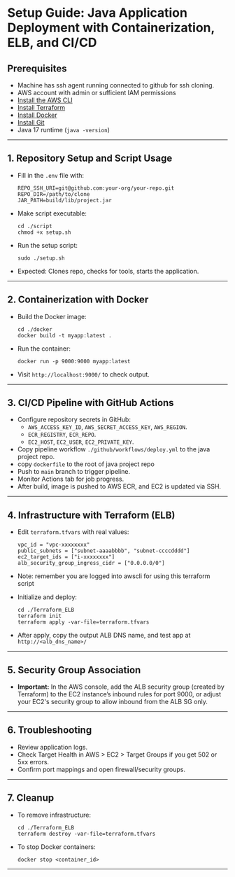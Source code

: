 # Setup Guide: Java Application Deployment with Containerization, ELB, and CI/CD

## Prerequisites

- Machine has ssh agent running connected to github for ssh cloning.
- AWS account with admin or sufficient IAM permissions
- [Install the AWS CLI](https://docs.aws.amazon.com/cli/latest/userguide/cli-chap-getting-started.html)
- [Install Terraform](https://developer.hashicorp.com/terraform/tutorials/aws-get-started/install-cli)
- [Install Docker](https://docs.docker.com/get-docker/)
- [Install Git](https://git-scm.com/downloads)
- Java 17 runtime (`java -version`)

---

## 1. Repository Setup and Script Usage

- Fill in the `.env` file with:

    ```
    REPO_SSH_URI=git@github.com:your-org/your-repo.git
    REPO_DIR=/path/to/clone
    JAR_PATH=build/lib/project.jar
    ```

- Make script executable:
    ```
    cd ./script
    chmod +x setup.sh
    ```

- Run the setup script:
    ```
    sudo ./setup.sh
    ```
- Expected: Clones repo, checks for tools, starts the application.

---

## 2. Containerization with Docker

- Build the Docker image:
    ```
    cd ./docker
    docker build -t myapp:latest .
    ```
- Run the container:
    ```
    docker run -p 9000:9000 myapp:latest
    ```
- Visit `http://localhost:9000/` to check output.

---

## 3. CI/CD Pipeline with GitHub Actions

- Configure repository secrets in GitHub:
    - `AWS_ACCESS_KEY_ID`, `AWS_SECRET_ACCESS_KEY`, `AWS_REGION`.
    - `ECR_REGISTRY`, `ECR_REPO`.
    - `EC2_HOST`, `EC2_USER`, `EC2_PRIVATE_KEY`.
- Copy pipeline workflow `./github/workflows/deploy.yml` to the java project repo.
- copy `dockerfile` to the root of java project repo
- Push to `main` branch to trigger pipeline.
- Monitor Actions tab for job progress.
- After build, image is pushed to AWS ECR, and EC2 is updated via SSH.

---

## 4. Infrastructure with Terraform (ELB)

- Edit `terraform.tfvars` with real values:

    ```
    vpc_id = "vpc-xxxxxxxx"
    public_subnets = ["subnet-aaaabbbb", "subnet-ccccdddd"]
    ec2_target_ids = ["i-xxxxxxxx"]
    alb_security_group_ingress_cidr = ["0.0.0.0/0"]
    ```
- Note: remember you are logged into awscli for using this terraform script

- Initialize and deploy:
    ```
    cd ./Terraform_ELB
    terraform init
    terraform apply -var-file=terraform.tfvars
    ```

- After apply, copy the output ALB DNS name, and test app at  
  `http://<alb_dns_name>/`

---

## 5. Security Group Association

- **Important:** In the AWS console, add the ALB security group (created by Terraform) to the EC2 instance’s inbound rules for port 9000, or adjust your EC2's security group to allow inbound from the ALB SG only.

---

## 6. Troubleshooting

- Review application logs.
- Check Target Health in AWS > EC2 > Target Groups if you get 502 or 5xx errors.
- Confirm port mappings and open firewall/security groups.

---

## 7. Cleanup

- To remove infrastructure:
    ```
    cd ./Terraform_ELB
    terraform destroy -var-file=terraform.tfvars
    ```
- To stop Docker containers:
    ```
    docker stop <container_id>
    ```

---
